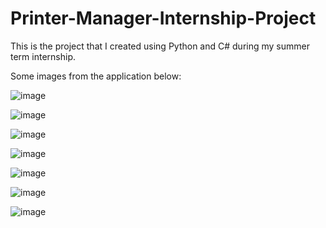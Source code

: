 # Printer-Manager-Internship-Project
This is the project that I created using Python and C# during my summer term internship.

Some images from the application below:

![image](https://github.com/mohammadjadallah/Printer-Manager-Internship-Project/assets/70474875/d24c7861-77ce-4efa-b78e-c107e5dd9cc7)

![image](https://github.com/mohammadjadallah/Printer-Manager-Internship-Project/assets/70474875/392f80a3-6f5b-446a-b365-88cff1cb2b95)

![image](https://github.com/mohammadjadallah/Printer-Manager-Internship-Project/assets/70474875/75d68dcc-5d8f-4898-ae72-d5d871264e02)

![image](https://github.com/mohammadjadallah/Printer-Manager-Internship-Project/assets/70474875/113621bf-e82f-430f-92c3-fb834b81f291)

![image](https://github.com/mohammadjadallah/Printer-Manager-Internship-Project/assets/70474875/db0d91a7-07a3-4a62-bd5f-8bb6cd580d53)

![image](https://github.com/mohammadjadallah/Printer-Manager-Internship-Project/assets/70474875/e26df402-6bf0-4134-adfc-1e9351befbd6)

![image](https://github.com/mohammadjadallah/Printer-Manager-Internship-Project/assets/70474875/b8ee18ef-c563-43f6-8ca9-c316192d319d)
